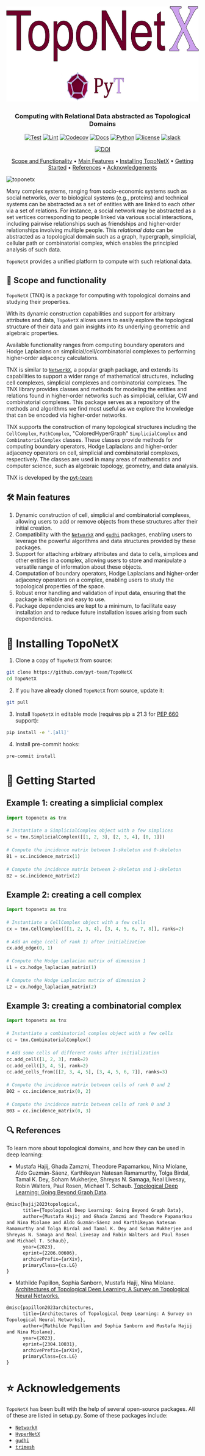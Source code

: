 <h2 align="center">
  <img src="https://github.com/pyt-team/TopoNetX/blob/ninamiolane-logo/resources/logo.png" height="250">
</h2>

<h3 align="center">
    Computing with Relational Data abstracted as Topological Domains
</h3>

<div align="center">

[![Test](https://github.com/pyt-team/TopoNetX/actions/workflows/test.yml/badge.svg)](https://github.com/pyt-team/TopoNetX/actions/workflows/test.yml)
[![Lint](https://github.com/pyt-team/TopoNetX/actions/workflows/lint.yml/badge.svg)](https://github.com/pyt-team/TopoNetX/actions/workflows/lint.yml)
[![Codecov](https://codecov.io/gh/pyt-team/TopoNetX/branch/main/graph/badge.svg)](https://app.codecov.io/gh/pyt-team/TopoNetX)
[![Docs](https://img.shields.io/badge/docs-website-brightgreen)](https://pyt-team.github.io/toponetx/index.html)
[![Python](https://img.shields.io/badge/python-3.10+-blue?logo=python)](https://www.python.org/)
[![license](https://badgen.net/github/license/pyt-team/TopoNetX?color=green)](https://github.com/pyt-team/TopoNetX/blob/main/LICENSE)
[![slack](https://img.shields.io/badge/chat-on%20slack-purple?logo=slack)](https://join.slack.com/t/pyt-teamworkspace/shared_invite/zt-2k63sv99s-jbFMLtwzUCc8nt3sIRWjEw)

[![DOI](https://zenodo.org/badge/DOI/10.5281/zenodo.7958504.svg)](https://doi.org/10.5281/zenodo.7958504)

</div>

<p align="center">
  <a href="#-scope-and-functionality">Scope and Functionality</a> •
  <a href="#%EF%B8%8F-main-features">Main Features</a> •
  <a href="#-installing-toponetx">Installing TopoNetX</a> •
  <a href="#-getting-started">Getting Started</a> •
  <a href="#-references">References</a> •
  <a href="#-acknowledgements">Acknowledgements</a>
</p>



![toponetx](https://user-images.githubusercontent.com/8267869/234068354-af9480f1-1d18-4914-92f1-916d9093e44d.png)

Many complex systems, ranging from socio-economic systems such as social networks, over to biological systems (e.g., proteins) and technical systems can be abstracted as a set of entities with are linked to each other via a set of relations.
For instance, a social network may be abstracted as a set vertices corresponding to people linked via various social interactions, including pairwise relationships such as friendships and higher-order relationships involving multiple people.
This *relational data* can be abstracted as a topological domain such as a graph, hypergraph, simplicial, cellular path or combinatorial complex, which enables the principled analysis of such data.

`TopoNetX` provides a unified platform to compute with such relational data.

## 🎯 Scope and functionality

`TopoNetX` (TNX) is a package for computing with topological domains and studying their properties.

With its dynamic construction capabilities and support for arbitrary
attributes and data, `TopoNetX` allows users to easily explore the topological structure
of their data and gain insights into its underlying geometric and algebraic properties.

Available functionality ranges
from computing boundary operators and Hodge Laplacians on simplicial/cell/combinatorial complexes
to performing higher-order adjacency calculations.

TNX is similar to [`NetworkX`](https://networkx.org/), a popular graph package, and extends its capabilities to support a
wider range of mathematical structures, including cell complexes, simplicial complexes and
combinatorial complexes.
The TNX library provides classes and methods for modeling the entities and relations
found in higher-order networks such as simplicial, cellular, CW and combinatorial complexes.
This package serves as a repository of the methods and algorithms we find most useful
as we explore the knowledge that can be encoded via higher-order networks.

TNX supports the construction of many topological structures including the `CellComplex`, `PathComplex`, "ColoredHyperGraph" `SimplicialComplex` and `CombinatorialComplex` classes.
These classes provide methods for computing boundary operators, Hodge Laplacians
and higher-order adjacency operators on cell, simplicial and combinatorial complexes,
respectively. The classes are used in many areas of mathematics and computer science,
such as algebraic topology, geometry, and data analysis.

TNX is developed by the [pyt-team](https://github.com/pyt-team)

## 🛠️ Main features

1. Dynamic construction of cell, simplicial and combinatorial complexes, allowing users to add or remove objects from these structures after their initial creation.
2. Compatibility with the [`NetworkX`](https://networkx.org/) and [`gudhi`](https://gudhi.inria.fr/) packages, enabling users to
leverage the powerful algorithms and data structures provided by these packages.
3. Support for attaching arbitrary attributes and data to cells, simplices and other entities in a complex, allowing users to store and manipulate a versatile range of information about these objects.
4. Computation of boundary operators, Hodge Laplacians and higher-order adjacency
operators on a complex, enabling users to study the topological properties of the space.
5. Robust error handling and validation of input data, ensuring that the package is
reliable and easy to use.
6. Package dependencies are kept to a minimum,
to facilitate easy installation and
to reduce future installation issues arising from such dependencies.

# 🤖 Installing TopoNetX

1. Clone a copy of `TopoNetX` from source:
```bash
git clone https://github.com/pyt-team/TopoNetX
cd TopoNetX
```
2. If you have already cloned `TopoNetX` from source, update it:
```bash
git pull
```
3. Install `TopoNetX` in editable mode (requires pip ≥ 21.3 for [PEP 660](https://peps.python.org/pep-0610/) support):
```bash
pip install -e '.[all]'
```
4. Install pre-commit hooks:
```bash
pre-commit install
```

# 🦾 Getting Started

## Example 1: creating a simplicial complex

```python
import toponetx as tnx

# Instantiate a SimplicialComplex object with a few simplices
sc = tnx.SimplicialComplex([[1, 2, 3], [2, 3, 4], [0, 1]])

# Compute the incidence matrix between 1-skeleton and 0-skeleton
B1 = sc.incidence_matrix(1)

# Compute the incidence matrix between 2-skeleton and 1-skeleton
B2 = sc.incidence_matrix(2)
```

## Example 2: creating a cell complex

```python
import toponetx as tnx

# Instantiate a CellComplex object with a few cells
cx = tnx.CellComplex([[1, 2, 3, 4], [3, 4, 5, 6, 7, 8]], ranks=2)

# Add an edge (cell of rank 1) after initialization
cx.add_edge(0, 1)

# Compute the Hodge Laplacian matrix of dimension 1
L1 = cx.hodge_laplacian_matrix(1)

# Compute the Hodge Laplacian matrix of dimension 2
L2 = cx.hodge_laplacian_matrix(2)
```

## Example 3: creating a combinatorial complex

```python
import toponetx as tnx

# Instantiate a combinatorial complex object with a few cells
cc = tnx.CombinatorialComplex()

# Add some cells of different ranks after initialization
cc.add_cell([1, 2, 3], rank=2)
cc.add_cell([3, 4, 5], rank=2)
cc.add_cells_from([[2, 3, 4, 5], [3, 4, 5, 6, 7]], ranks=3)

# Compute the incidence matrix between cells of rank 0 and 2
B02 = cc.incidence_matrix(0, 2)

# Compute the incidence matrix between cells of rank 0 and 3
B03 = cc.incidence_matrix(0, 3)
```

## 🔍 References ##

To learn more about topological domains, and how they can be used in deep learning:

- Mustafa Hajij, Ghada Zamzmi, Theodore Papamarkou, Nina Miolane, Aldo Guzmán-Sáenz, Karthikeyan Natesan Ramamurthy, Tolga Birdal, Tamal K. Dey, Soham Mukherjee, Shreyas N. Samaga, Neal Livesay, Robin Walters, Paul Rosen, Michael T. Schaub. [Topological Deep Learning: Going Beyond Graph Data](https://arxiv.org/abs/2206.00606).
```
@misc{hajij2023topological,
      title={Topological Deep Learning: Going Beyond Graph Data},
      author={Mustafa Hajij and Ghada Zamzmi and Theodore Papamarkou and Nina Miolane and Aldo Guzmán-Sáenz and Karthikeyan Natesan Ramamurthy and Tolga Birdal and Tamal K. Dey and Soham Mukherjee and Shreyas N. Samaga and Neal Livesay and Robin Walters and Paul Rosen and Michael T. Schaub},
      year={2023},
      eprint={2206.00606},
      archivePrefix={arXiv},
      primaryClass={cs.LG}
}
```
- Mathilde Papillon, Sophia Sanborn, Mustafa Hajij, Nina Miolane. [Architectures of Topological Deep Learning: A Survey on Topological Neural Networks.](https://arxiv.org/pdf/2304.10031.pdf)
```
@misc{papillon2023architectures,
      title={Architectures of Topological Deep Learning: A Survey on Topological Neural Networks},
      author={Mathilde Papillon and Sophia Sanborn and Mustafa Hajij and Nina Miolane},
      year={2023},
      eprint={2304.10031},
      archivePrefix={arXiv},
      primaryClass={cs.LG}
}
```

# ⭐ Acknowledgements

`TopoNetX` has been built with the help of several open-source packages.
All of these are listed in setup.py.
Some of these packages include:
- [`NetworkX`](https://networkx.org/)
- [`HyperNetX`](https://pnnl.github.io/HyperNetX/)
- [`gudhi`](https://gudhi.inria.fr/python/latest/)
- [`trimesh`](https://trimsh.org/index.html)
